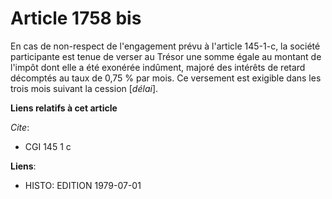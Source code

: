 # Article 1758 bis

En cas de non-respect de l'engagement prévu à l'article 145-1-c, la société participante est tenue de verser au Trésor une
somme égale au montant de l'impôt dont elle a été exonérée indûment, majoré des intérêts de retard décomptés au taux de 0,75
% par mois. Ce versement est exigible dans les trois mois suivant la cession [*délai*].

**Liens relatifs à cet article**

_Cite_:

  - CGI 145 1 c

**Liens**:

  - HISTO: EDITION 1979-07-01
